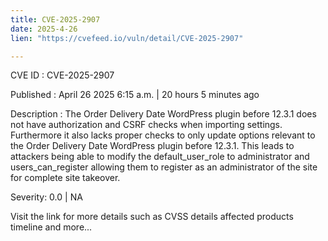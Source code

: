 ```yaml
---
title: CVE-2025-2907
date: 2025-4-26
lien: "https://cvefeed.io/vuln/detail/CVE-2025-2907"

---
```


CVE ID : CVE-2025-2907

Published :  April 26
2025
6:15 a.m. | 20 hours
5 minutes ago

Description : The Order Delivery Date WordPress plugin before 12.3.1 does not have authorization and CSRF checks when importing settings. Furthermore it also lacks proper checks to only update options relevant to the Order Delivery Date WordPress plugin before 12.3.1. This leads to attackers being able to modify the default_user_role to administrator and users_can_register
allowing them to register as an administrator of the site for complete site takeover.

Severity: 0.0 | NA

Visit the link for more details
such as CVSS details
affected products
timeline
and more...
